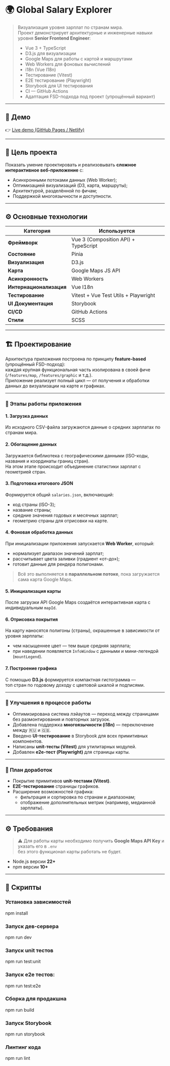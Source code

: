 # 🌍 Global Salary Explorer

> Визуализация уровня зарплат по странам мира.  
> Проект демонстрирует архитектурные и инженерные навыки уровня **Senior Frontend Engineer**:
>
> - Vue 3 + TypeScript
> - D3.js для визуализации
> - Google Maps для работы с картой и маршрутами
> - Web Workers для фоновых вычислений
> - i18n (Vue I18n)
> - Тестирование (Vitest)
> - E2E тестирование (Playwright)
> - Storybook для UI тестирования
> - CI — GitHub Actions
> - Адаптация FSD-подхода под проект (упрощённый вариант)

---

## 🚀 Демо

👉 [Live demo (GitHub Pages / Netlify)](https://google.com)

---

## 🧩 Цель проекта

Показать умение проектировать и реализовывать **сложное интерактивное веб-приложение** с:

- Асинхронными потоками данных (Web Worker);
- Оптимизацией визуализаций (D3, карта, маршруты);
- Архитектурой, разделённой по фичам;
- Поддержкой многоязычности и доступности.

---

## ⚙️ Основные технологии

| Категория               | Используется                         |
|--------------------------|--------------------------------------|
| **Фреймворк**            | Vue 3 (Composition API) + TypeScript |
| **Состояние**            | Pinia                                |
| **Визуализация**         | D3.js                                |
| **Карта**                | Google Maps JS API                   |
| **Асинхронность**        | Web Workers                          |
| **Интернационализация**  | Vue I18n                             |
| **Тестирование**         | Vitest + Vue Test Utils + Playwright |
| **UI Документация**      | Storybook                            |
| **CI/CD**                | GitHub Actions                       |
| **Стили**                | SCSS                                 |

---

## 🏗️ Проектирование

Архитектура приложения построена по принципу **feature-based** (упрощённый FSD-подход):  
каждая крупная функциональная часть изолирована в своей фиче (`/features/map`, `/features/graphic` и т.д.).  
Приложение реализует полный цикл — от получения и обработки данных до визуализации на карте и графиках.

---

### 🔄 Этапы работы приложения

#### 1. **Загрузка данных**
Из исходного CSV-файла загружаются данные о средних зарплатах по странам мира.

#### 2. **Обогащение данных**
Загружается библиотека с географическими данными (ISO-коды, названия и координаты границ стран).  
На этом этапе происходит объединение статистики зарплат с геометрией стран.

#### 3. **Подготовка итогового JSON**
Формируется общий `salaries.json`, включающий:
- код страны (ISO-3);
- название страны;
- средние значения годовых и месячных зарплат;
- геометрию страны для отрисовки на карте.

#### 4. **Фоновая обработка данных**
При инициализации приложения запускается **Web Worker**, который:
- нормализует диапазон значений зарплат;
- рассчитывает цвета заливки (градиент «от–до»);
- готовит данные для рендера полигонами.
> Всё это выполняется в **параллельном потоке**, пока загружается сама карта Google Maps.

#### 5. **Инициализация карты**
После загрузки API Google Maps создаётся интерактивная карта c индивидуальным `mapId`.

#### 6. **Отрисовка покрытия**
На карту наносятся полигоны (страны), окрашенные в зависимости от уровня зарплаты:
- чем насыщеннее цвет — тем выше средняя зарплата;
- при наведении появляется `InfoWindow` с данными и мини-легендой (`mountLegend`).

#### 7. **Построение графика**
С помощью **D3.js** формируется компактная гистограмма —  
топ стран по годовому доходу с цветовой шкалой и подписями.

---

### 🧠 Улучшения в процессе работы

- Оптимизирована система лэйаутов — переход между страницами без размонтирования и повторных загрузок.
- Добавлена поддержка **многоязычности (i18n)** — переключение между 🇷🇺 и 🇬🇧.
- Введено **UI-тестирование** в Storybook для всех примитивных компонентов.
- Написаны **unit-тесты (Vitest)** для утилитарных модулей.
- Добавлен **e2e-тест (Playwright)** для страницы карты.

---

### 🚧 План доработок

- Покрытие примитивов **unit-тестами (Vitest)**.
- **E2E-тестирование** страницы графиков.
- Расширение возможностей графика:
    - фильтрация и сортировка по странам и диапазонам;
    - отображение дополнительных метрик (например, медианной зарплаты).

---

## ⚙️ Требования

> ⚠️ Для работы карты необходимо получить **Google Maps API Key** и указать его в `.env`  
> без этого функционал карты работать не будет.

- Node.js версии **22+**
- npm версии **10+**

---

## 🧰 Скрипты

### Установка зависимостей

npm install

### Запуск дев-сервера

npm run dev

### Запуск unit тестов

npm run test:unit

### Запуск e2e тестов:

npm run test:e2e

### Сборка для продакшна

npm run build

### Запуск Storybook

npm run storybook

### Линтинг кода

npm run lint
